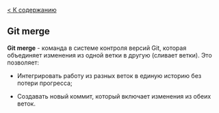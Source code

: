 [< К содержанию](./readme.md)

## Git merge

**Git merge** - команда в системе контроля версий Git, которая объединяет изменения из одной ветки в другую (сливает ветки). Это позволяет: 

- Интегрировать работу из разных веток в единую историю без потери прогресса; 

- Создавать новый коммит, который включает изменения из обеих веток. 